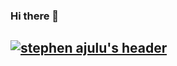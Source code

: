 ### Hi there 👋

## [![stephen ajulu's header](https://github.com/stephenajulu/stephenajulu/blob/master/images/edited%20header.png)](https://stephenajulu.com)

<!--
**iamelimars/iamelimars** is a ✨ _special_ ✨ repository because its `README.md` (this file) appears on your GitHub profile.

Here are some ideas to get you started:

- 🔭 I’m currently working on ...
- 🌱 I’m currently learning ...
- 👯 I’m looking to collaborate on ...
- 🤔 I’m looking for help with ...
- 💬 Ask me about ...
- 📫 How to reach me: ...
- 😄 Pronouns: ...
- ⚡ Fun fact: ...
-->


